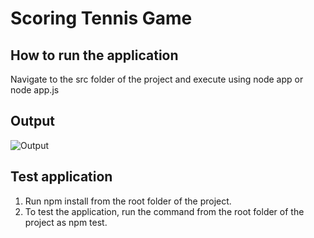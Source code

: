 # Scoring Tennis Game

## How to run the application

Navigate to the src folder of the project and execute using node app or node app.js


## Output
![Output](https://github.com/rahuljainsydney/tennis-game/tree/master/img/output.png)


## Test application

1. Run npm install from the root folder of the project.
2. To test the application, run the command from the root folder of the project as npm test.
